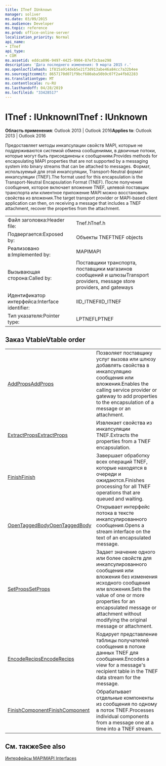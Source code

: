 ```yaml
---
title: ITnef IUnknown
manager: soliver
ms.date: 03/09/2015
ms.audience: Developer
ms.topic: reference
ms.prod: office-online-server
localization_priority: Normal
api_name:
- ITnef
api_type:
- COM
ms.assetid: eddca896-9497-4425-9904-87ef3cbae298
description: 'Дата последнего изменения: 9 марта 2015 г.'
ms.openlocfilehash: 1f815a914deb5e21f3d913abe46a84cc7a32b4ee
ms.sourcegitcommit: 8657170d071f9bcf680aba50b9c07f2a4fb82283
ms.translationtype: MT
ms.contentlocale: ru-RU
ms.lasthandoff: 04/28/2019
ms.locfileid: "33428517"
---
```

# <a name="itnef--iunknown"></a><span data-ttu-id="c2fd3-103">ITnef : IUnknown</span><span class="sxs-lookup"><span data-stu-id="c2fd3-103">ITnef : IUnknown</span></span>

  
  
<span data-ttu-id="c2fd3-104">**Область применения**: Outlook 2013 | Outlook 2016</span><span class="sxs-lookup"><span data-stu-id="c2fd3-104">**Applies to**: Outlook 2013 | Outlook 2016</span></span> 
  
<span data-ttu-id="c2fd3-105">Предоставляет методы инкапсулации свойств MAPI, которые не поддерживаются системой обмена сообщениями, в двоичные потоки, которые могут быть присоединены к сообщениям.</span><span class="sxs-lookup"><span data-stu-id="c2fd3-105">Provides methods for encapsulating MAPI properties that are not supported by a messaging system into binary streams that can be attached to messages.</span></span> <span data-ttu-id="c2fd3-106">Формат, используемый для этой инкапсуляции, Transport-Neutral формат инкапсуляции (TNEF).</span><span class="sxs-lookup"><span data-stu-id="c2fd3-106">The format used for this encapsulation is the Transport-Neutral Encapsulation Format (TNEF).</span></span> <span data-ttu-id="c2fd3-107">После получения сообщения, которое включает вложение TNEF, целевой поставщик транспорта или клиентное приложение MAPI можно восстановить свойства из вложения.</span><span class="sxs-lookup"><span data-stu-id="c2fd3-107">The target transport provider or MAPI-based client application can then, on receiving a message that includes a TNEF attachment, recover the properties from the attachment.</span></span>
  
|||
|:-----|:-----|
|<span data-ttu-id="c2fd3-108">Файл заголовка:</span><span class="sxs-lookup"><span data-stu-id="c2fd3-108">Header file:</span></span>  <br/> |<span data-ttu-id="c2fd3-109">Tnef.h</span><span class="sxs-lookup"><span data-stu-id="c2fd3-109">Tnef.h</span></span>  <br/> |
|<span data-ttu-id="c2fd3-110">Подвергается:</span><span class="sxs-lookup"><span data-stu-id="c2fd3-110">Exposed by:</span></span>  <br/> |<span data-ttu-id="c2fd3-111">Объекты TNEF</span><span class="sxs-lookup"><span data-stu-id="c2fd3-111">TNEF objects</span></span>  <br/> |
|<span data-ttu-id="c2fd3-112">Реализовано в:</span><span class="sxs-lookup"><span data-stu-id="c2fd3-112">Implemented by:</span></span>  <br/> |<span data-ttu-id="c2fd3-113">MAPI</span><span class="sxs-lookup"><span data-stu-id="c2fd3-113">MAPI</span></span>  <br/> |
|<span data-ttu-id="c2fd3-114">Вызывающая сторона:</span><span class="sxs-lookup"><span data-stu-id="c2fd3-114">Called by:</span></span>  <br/> |<span data-ttu-id="c2fd3-115">Поставщики транспорта, поставщики магазинов сообщений и шлюзы</span><span class="sxs-lookup"><span data-stu-id="c2fd3-115">Transport providers, message store providers, and gateways</span></span>  <br/> |
|<span data-ttu-id="c2fd3-116">Идентификатор интерфейса:</span><span class="sxs-lookup"><span data-stu-id="c2fd3-116">Interface identifier:</span></span>  <br/> |<span data-ttu-id="c2fd3-117">IID_ITNEF</span><span class="sxs-lookup"><span data-stu-id="c2fd3-117">IID_ITNEF</span></span>  <br/> |
|<span data-ttu-id="c2fd3-118">Тип указателя:</span><span class="sxs-lookup"><span data-stu-id="c2fd3-118">Pointer type:</span></span>  <br/> |<span data-ttu-id="c2fd3-119">LPTNEF</span><span class="sxs-lookup"><span data-stu-id="c2fd3-119">LPTNEF</span></span>  <br/> |
   
## <a name="vtable-order"></a><span data-ttu-id="c2fd3-120">Заказ Vtable</span><span class="sxs-lookup"><span data-stu-id="c2fd3-120">Vtable order</span></span>

|||
|:-----|:-----|
|[<span data-ttu-id="c2fd3-121">AddProps</span><span class="sxs-lookup"><span data-stu-id="c2fd3-121">AddProps</span></span>](itnef-addprops.md) <br/> |<span data-ttu-id="c2fd3-122">Позволяет поставщику услуг вызова или шлюзу добавлять свойства в инкапсуляцию сообщения или вложения.</span><span class="sxs-lookup"><span data-stu-id="c2fd3-122">Enables the calling service provider or gateway to add properties to the encapsulation of a message or an attachment.</span></span>  <br/> |
|[<span data-ttu-id="c2fd3-123">ExtractProps</span><span class="sxs-lookup"><span data-stu-id="c2fd3-123">ExtractProps</span></span>](itnef-extractprops.md) <br/> |<span data-ttu-id="c2fd3-124">Извлекает свойства из инкапсуляции TNEF.</span><span class="sxs-lookup"><span data-stu-id="c2fd3-124">Extracts the properties from a TNEF encapsulation.</span></span>  <br/> |
|[<span data-ttu-id="c2fd3-125">Finish</span><span class="sxs-lookup"><span data-stu-id="c2fd3-125">Finish</span></span>](itnef-finish.md) <br/> |<span data-ttu-id="c2fd3-126">Завершает обработку всех операций TNEF, которые находятся в очереди и ожидаются.</span><span class="sxs-lookup"><span data-stu-id="c2fd3-126">Finishes processing for all TNEF operations that are queued and waiting.</span></span>  <br/> |
|[<span data-ttu-id="c2fd3-127">OpenTaggedBody</span><span class="sxs-lookup"><span data-stu-id="c2fd3-127">OpenTaggedBody</span></span>](itnef-opentaggedbody.md) <br/> |<span data-ttu-id="c2fd3-128">Открывает интерфейс потока в тексте инкапсулированного сообщения.</span><span class="sxs-lookup"><span data-stu-id="c2fd3-128">Opens a stream interface on the text of an encapsulated message.</span></span>  <br/> |
|[<span data-ttu-id="c2fd3-129">SetProps</span><span class="sxs-lookup"><span data-stu-id="c2fd3-129">SetProps</span></span>](itnef-setprops.md) <br/> |<span data-ttu-id="c2fd3-130">Задает значение одного или более свойств для инкапсулированного сообщения или вложения без изменения исходного сообщения или вложения.</span><span class="sxs-lookup"><span data-stu-id="c2fd3-130">Sets the value of one or more properties for an encapsulated message or attachment without modifying the original message or attachment.</span></span>  <br/> |
|[<span data-ttu-id="c2fd3-131">EncodeRecips</span><span class="sxs-lookup"><span data-stu-id="c2fd3-131">EncodeRecips</span></span>](itnef-encoderecips.md) <br/> |<span data-ttu-id="c2fd3-132">Кодирует представление таблицы получателей сообщения в потоке данных TNEF для сообщения.</span><span class="sxs-lookup"><span data-stu-id="c2fd3-132">Encodes a view for a message's recipient table in the TNEF data stream for the message.</span></span>  <br/> |
|[<span data-ttu-id="c2fd3-133">FinishComponent</span><span class="sxs-lookup"><span data-stu-id="c2fd3-133">FinishComponent</span></span>](itnef-finishcomponent.md) <br/> |<span data-ttu-id="c2fd3-134">Обрабатывает отдельные компоненты из сообщения по одному в поток TNEF.</span><span class="sxs-lookup"><span data-stu-id="c2fd3-134">Processes individual components from a message one at a time into a TNEF stream.</span></span>  <br/> |
   
## <a name="see-also"></a><span data-ttu-id="c2fd3-135">См. также</span><span class="sxs-lookup"><span data-stu-id="c2fd3-135">See also</span></span>



[<span data-ttu-id="c2fd3-136">Интерфейсы MAPI</span><span class="sxs-lookup"><span data-stu-id="c2fd3-136">MAPI Interfaces</span></span>](mapi-interfaces.md)

